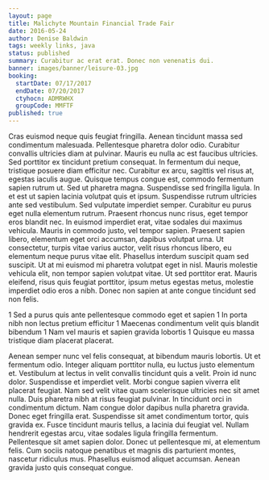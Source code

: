 ```yaml
---
layout: page
title: Malichyte Mountain Financial Trade Fair
date: 2016-05-24
author: Denise Baldwin
tags: weekly links, java
status: published
summary: Curabitur ac erat erat. Donec non venenatis dui.
banner: images/banner/leisure-03.jpg
booking:
  startDate: 07/17/2017
  endDate: 07/20/2017
  ctyhocn: ADMRWHX
  groupCode: MMFTF
published: true
---
```

Cras euismod neque quis feugiat fringilla. Aenean tincidunt massa sed condimentum malesuada. Pellentesque pharetra dolor odio. Curabitur convallis ultricies diam at pulvinar. Mauris eu nulla ac est faucibus ultricies. Sed porttitor ex tincidunt pretium consequat. In fermentum dui neque, tristique posuere diam efficitur nec. Curabitur ex arcu, sagittis vel risus at, egestas iaculis augue. Quisque tempus congue est, commodo fermentum sapien rutrum ut. Sed ut pharetra magna. Suspendisse sed fringilla ligula. In et est ut sapien lacinia volutpat quis et ipsum. Suspendisse rutrum ultricies ante sed vestibulum. Sed vulputate imperdiet semper.
Curabitur eu purus eget nulla elementum rutrum. Praesent rhoncus nunc risus, eget tempor eros blandit nec. In euismod imperdiet erat, vitae sodales dui maximus vehicula. Mauris in commodo justo, vel tempor sapien. Praesent sapien libero, elementum eget orci accumsan, dapibus volutpat urna. Ut consectetur, turpis vitae varius auctor, velit risus rhoncus libero, eu elementum neque purus vitae elit. Phasellus interdum suscipit quam sed suscipit. Ut at mi euismod mi pharetra volutpat eget in nisl. Mauris molestie vehicula elit, non tempor sapien volutpat vitae. Ut sed porttitor erat. Mauris eleifend, risus quis feugiat porttitor, ipsum metus egestas metus, molestie imperdiet odio eros a nibh. Donec non sapien at ante congue tincidunt sed non felis.

1 Sed a purus quis ante pellentesque commodo eget et sapien
1 In porta nibh non lectus pretium efficitur
1 Maecenas condimentum velit quis blandit bibendum
1 Nam vel mauris et sapien gravida lobortis
1 Quisque eu massa tristique diam placerat placerat.

Aenean semper nunc vel felis consequat, at bibendum mauris lobortis. Ut et fermentum odio. Integer aliquam porttitor nulla, eu luctus justo elementum et. Vestibulum at lectus in velit convallis tincidunt quis a velit. Proin id nunc dolor. Suspendisse et imperdiet velit. Morbi congue sapien viverra elit placerat feugiat. Nam sed velit vitae quam scelerisque ultricies nec sit amet nulla. Duis pharetra nibh at risus feugiat pulvinar. In tincidunt orci in condimentum dictum. Nam congue dolor dapibus nulla pharetra gravida.
Donec eget fringilla erat. Suspendisse sit amet condimentum tortor, quis gravida ex. Fusce tincidunt mauris tellus, a lacinia dui feugiat vel. Nullam hendrerit egestas arcu, vitae sodales ligula fringilla fermentum. Pellentesque sit amet sapien dolor. Donec ut pellentesque mi, at elementum felis. Cum sociis natoque penatibus et magnis dis parturient montes, nascetur ridiculus mus. Phasellus euismod aliquet accumsan. Aenean gravida justo quis consequat congue.
